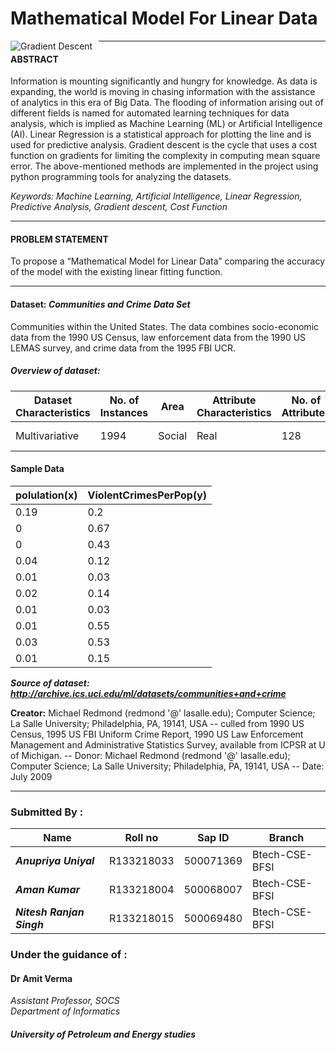 # Mathematical Model For Linear Data

<img src="https://regenerativetoday.com/wp-content/uploads/2019/06/GradientDescentWithMutlipleLocalMinimum.jpg"
     alt="Gradient Descent"
     style="float: left; margin-right: 10px;" />

---

#### ABSTRACT

Information is mounting significantly and hungry for knowledge. As data is expanding, the world is moving in chasing information with the assistance of analytics in this era of Big Data. The flooding of information arising out of different fields is named for automated learning techniques for data analysis, which is implied as Machine Learning (ML) or Artificial Intelligence (AI). Linear Regression is a statistical approach for plotting the line and is used for predictive analysis. Gradient descent is the cycle that uses a cost function on gradients for limiting the complexity in computing mean square error. The above-mentioned methods are implemented in the project using python programming tools for analyzing the datasets.

*Keywords: Machine Learning, Artificial Intelligence, Linear Regression, Predictive Analysis, Gradient descent, Cost Function*

---

#### PROBLEM STATEMENT

To propose a “Mathematical Model for Linear Data” comparing the accuracy of the model with the existing linear fitting function.

---

#### Dataset: ***Communities and Crime Data Set***

Communities within the United States. The data combines socio-economic data from the 1990 US Census, law enforcement data from the 1990 US LEMAS survey, and crime data from the 1995 FBI UCR.

##### Overview of dataset:
|Dataset Characteristics |No. of Instances | Area  |Attribute Characteristics|No. of Attributes|Date Donated|Missing value|
|------------------------|-----------------|-------|-------------------------|-----------------|------------|-------------|
|Multivariative          | 1994            |Social |Real                     |128              |13-07-2009  |Yes          |

#### Sample Data

| polulation(x)| ViolentCrimesPerPop(y)| 
|--------------|-----------------------|
|0.19          |0.2                    |
|0             |0.67                   |   
|0             |0.43                   |   
|0.04	       |0.12                   |
|0.01	       |0.03                   |
|0.02	       |0.14                   |
|0.01	       |0.03                   |
|0.01	       |0.55                   |
|0.03	       |0.53                   |
|0.01	       |0.15                   |


***Source of dataset: http://archive.ics.uci.edu/ml/datasets/communities+and+crime***

**Creator:** Michael Redmond (redmond '@' lasalle.edu); Computer Science; La Salle University; Philadelphia, PA, 19141, USA
-- culled from 1990 US Census, 1995 US FBI Uniform Crime Report, 1990 US Law Enforcement Management and Administrative Statistics Survey, available from ICPSR at U of Michigan.
-- Donor: Michael Redmond (redmond '@' lasalle.edu); Computer Science; La Salle University; Philadelphia, PA, 19141, USA
-- Date: July 2009 

---

### Submitted By :  
|Name                     |Roll no    |Sap ID    |Branch          |
|-------------------------|-----------|----------|----------------|
|***Anupriya Uniyal***    |R133218033 |500071369 |Btech-CSE-BFSI  |
|***Aman Kumar***         |R133218004 |500068007 |Btech-CSE-BFSI  |
|***Nitesh Ranjan Singh***|R133218015 |500069480 |Btech-CSE-BFSI  |


### Under the guidance of :
#### Dr Amit Verma 
*Assistant Professor, SOCS*  
*Department of Informatics*

#### ***University of Petroleum and Energy studies***
